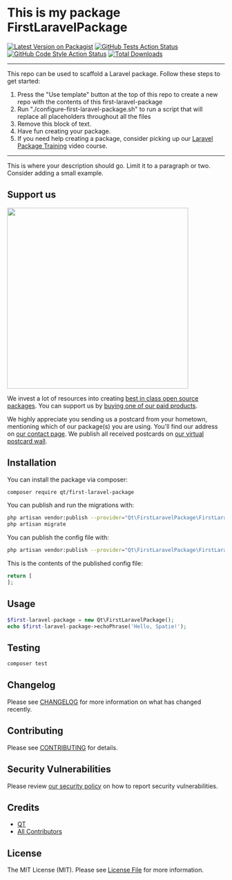 # This is my package FirstLaravelPackage

[![Latest Version on Packagist](https://img.shields.io/packagist/v/qt/first-laravel-package.svg?style=flat-square)](https://packagist.org/packages/qt/first-laravel-package)
[![GitHub Tests Action Status](https://img.shields.io/github/workflow/status/qt/first-laravel-package/run-tests?label=tests)](https://github.com/qt/first-laravel-package/actions?query=workflow%3Arun-tests+branch%3Amain)
[![GitHub Code Style Action Status](https://img.shields.io/github/workflow/status/qt/first-laravel-package/Check%20&%20fix%20styling?label=code%20style)](https://github.com/qt/first-laravel-package/actions?query=workflow%3A"Check+%26+fix+styling"+branch%3Amain)
[![Total Downloads](https://img.shields.io/packagist/dt/qt/first-laravel-package.svg?style=flat-square)](https://packagist.org/packages/qt/first-laravel-package)

---
This repo can be used to scaffold a Laravel package. Follow these steps to get started:

1. Press the "Use template" button at the top of this repo to create a new repo with the contents of this first-laravel-package
2. Run "./configure-first-laravel-package.sh" to run a script that will replace all placeholders throughout all the files
3. Remove this block of text.
4. Have fun creating your package.
5. If you need help creating a package, consider picking up our <a href="https://laravelpackage.training">Laravel Package Training</a> video course.
---

This is where your description should go. Limit it to a paragraph or two. Consider adding a small example.

## Support us

[<img src="https://github-ads.s3.eu-central-1.amazonaws.com/first-laravel-package.jpg?t=1" width="419px" />](https://spatie.be/github-ad-click/first-laravel-package)

We invest a lot of resources into creating [best in class open source packages](https://spatie.be/open-source). You can support us by [buying one of our paid products](https://spatie.be/open-source/support-us).

We highly appreciate you sending us a postcard from your hometown, mentioning which of our package(s) you are using. You'll find our address on [our contact page](https://spatie.be/about-us). We publish all received postcards on [our virtual postcard wall](https://spatie.be/open-source/postcards).

## Installation

You can install the package via composer:

```bash
composer require qt/first-laravel-package
```

You can publish and run the migrations with:

```bash
php artisan vendor:publish --provider="Qt\FirstLaravelPackage\FirstLaravelPackageServiceProvider" --tag="first-laravel-package-migrations"
php artisan migrate
```

You can publish the config file with:
```bash
php artisan vendor:publish --provider="Qt\FirstLaravelPackage\FirstLaravelPackageServiceProvider" --tag="first-laravel-package-config"
```

This is the contents of the published config file:

```php
return [
];
```

## Usage

```php
$first-laravel-package = new Qt\FirstLaravelPackage();
echo $first-laravel-package->echoPhrase('Hello, Spatie!');
```

## Testing

```bash
composer test
```

## Changelog

Please see [CHANGELOG](CHANGELOG.md) for more information on what has changed recently.

## Contributing

Please see [CONTRIBUTING](.github/CONTRIBUTING.md) for details.

## Security Vulnerabilities

Please review [our security policy](../../security/policy) on how to report security vulnerabilities.

## Credits

- [QT](https://github.com/qt)
- [All Contributors](../../contributors)

## License

The MIT License (MIT). Please see [License File](LICENSE.md) for more information.
